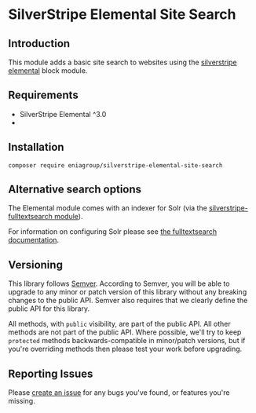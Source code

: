 # SilverStripe Elemental Site Search

## Introduction

This module adds a basic site search to websites using the [silverstripe elemental](https://github.com/dnadesign/silverstripe-elemental) block module.

## Requirements

* SilverStripe Elemental ^3.0
* 

## Installation

```
composer require eniagroup/silverstripe-elemental-site-search
```

## Alternative search options

The Elemental module comes with an indexer for Solr (via the
[silverstripe-fulltextsearch module](https://github.com/silverstripe/silverstripe-fulltextsearch)).

For information on configuring Solr please see [the fulltextsearch documentation](https://github.com/silverstripe/silverstripe-fulltextsearch).

## Versioning

This library follows [Semver](http://semver.org). According to Semver, you will be able to upgrade to any minor or patch version of this library without any breaking changes to the public API. Semver also requires that we clearly define the public API for this library.

All methods, with `public` visibility, are part of the public API. All other methods are not part of the public API. Where possible, we'll try to keep `protected` methods backwards-compatible in minor/patch versions, but if you're overriding methods then please test your work before upgrading.

## Reporting Issues

Please [create an issue](https://github.com/eniagroup/silverstripe-elemental-site-search/issues) for any bugs you've found, or features you're missing.